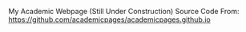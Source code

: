 My Academic Webpage (Still Under Construction)
Source Code From: https://github.com/academicpages/academicpages.github.io
